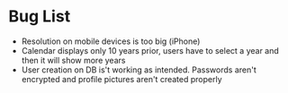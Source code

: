 # Bug List

- Resolution on mobile devices is too big (iPhone)
- Calendar displays only 10 years prior, users have to select a year and then it will show more years
- User creation on DB is't working as intended. Passwords aren't encrypted and profile pictures aren't created properly